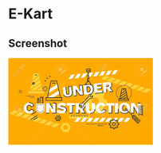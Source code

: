 # E-Kart
## Screenshot
<img src="https://github.com/shivanshsrii/E-Kart/blob/master/img/underconstruction.jpg" img>
